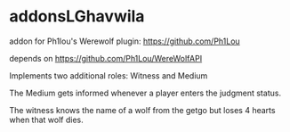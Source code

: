 # addonsLGhavwila
addon for Ph1lou's Werewolf plugin: https://github.com/Ph1Lou

depends on https://github.com/Ph1Lou/WereWolfAPI

Implements two additional roles: Witness and Medium

The Medium gets informed whenever a player enters the judgment status.

The witness knows the name of a wolf from the getgo but loses 4 hearts when that wolf dies.

